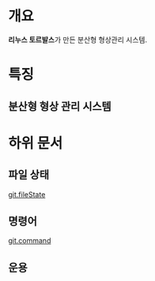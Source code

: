 # 개요
**리누스 토르발스**가 만든 분산형 형상관리 시스템. 

# 특징
## 분산형 형상 관리 시스템


# 하위 문서
## 파일 상태
[git.fileState](git/git.fileState.md)

## 명령어
[git.command](git/git.command.md)

## 운용 
